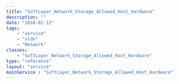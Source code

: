 ```yaml
---
title: "SoftLayer_Network_Storage_Allowed_Host_Hardware"
description: ""
date: "2018-02-12"
tags:
    - "service"
    - "sldn"
    - "Network"
classes:
    - "SoftLayer_Network_Storage_Allowed_Host_Hardware"
type: "reference"
layout: "service"
mainService : "SoftLayer_Network_Storage_Allowed_Host_Hardware"
---
```

